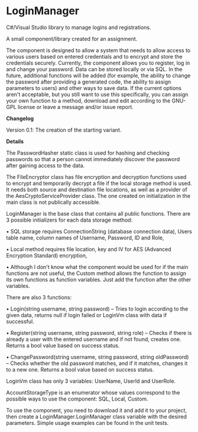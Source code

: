 # LoginManager
C#/Visual Studio library to manage logins and registrations.

A small component/library created for an assignment.

The component is designed to allow a system that needs to allow access to various users based on entered credentials and to encrypt and store the credentials securely. Currently, the component allows you to register, log in and change your password. Data can be stored locally or via SQL. In the future, additional functions will be added (for example, the ability to change the password after providing a generated code, the ability to assign parameters to users) and other ways to save data. If the current options aren't acceptable, but you still want to use this specifically, you can assign your own function to a method, download and edit according to the GNU-GPL license or leave a message and/or issue report.

**Changelog**

Version 0.1: The creation of the starting variant.

**Details**

The PasswordHasher static class is used for hashing and checking passwords so that a person cannot immediately discover the password after gaining access to the data.

The FileEncryptor class has file encryption and decryption functions used to encrypt and temporarily decrypt a file if the local storage method is used. It needs both source and destination file locations, as well as a provider of the AesCryptoServiceProvider class. The one created on initialization in the main class is not publically accessible.

LoginManager is the base class that contains all public functions. There are 3 possible initializers for each data storage method:

• SQL storage requires ConnectionString (database connection data), Users table name, column names of Username, Password, ID and Role,

• Local method requires file location, key and IV for AES (Advanced Encryption Standard) encryption,

• Although I don't know what the component would be used for if the main functions are not useful, the Custom method allows the function to assign its own functions as function variables. Just add the function after the other variables.

There are also 3 functions:

• Login(string username, string password) – Tries to login according to the given data, returns null if login failed or LoginVm class with data if successful.

• Register(string username, string password, string role) – Checks if there is already a user with the entered username and if not found, creates one. Returns a bool value based on success status.

• ChangePassword(string username, string password, string oldPassword) – Checks whether the old password matches, and if it matches, changes it to a new one. Returns a bool value based on success status.

LoginVm class has only 3 variables: UserName, UserId and UserRole.

AccountStorageType is an enumerator whose values correspond to the possible ways to use the component: SQL, Local, Custom.

To use the component, you need to download it and add it to your project, then create a LoginManager.LoginManager class variable with the desired parameters.
Simple usage examples can be found in the unit tests.